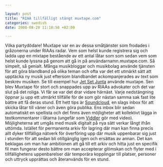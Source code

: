 ```yaml
--- 

layout: post
title: "RIAA tillfälligt stängt muxtape.com" 
categories: swedish 
date: 2008-08-20 11:10:50 +02:00 

---
```


Vilka partydödare! Muxtape var en av dessa småtjänster som frodades i gråzonerna under RIAAs radar. Vem som helst kunde registrera sig och ladda upp en mixtape bestående av ett antal låtar som som sedan vem som helst kunde lyssna på genom att gå in på användarnamn.muxtape.com. Så simpelt, så genialt. Många musikbloggar och musikbolag använde tjänsten för att göra blandband på olika teman och ofta var det ett utmärkt sätt att upptäcka ny musik just eftersom blandbandet ackompanjerades av text som beskrev musiken. Se till exempel hur [Jet Set Junta](http://www.thejetsetjunta.se/?p=1259) använde muxtape. Sen blev Muxtape för stort och snappades upp av RIAAs advokater och det var slut på det roliga. Vi får se var det drar vidare härnäst. Varje nedstängning öppnar ju upp ett utmärkt tillfälle för de som gör nästan samma sak fast lite bättre att få deras stund. Ett hett tips är [Soundcloud](http://soundcloud.com/), en slags inbox för att skicka låtar till väner och även göra publika. Ens inbox blir sedan automatiskt en spellista och det finns även möjligheter att kollektivt lägga in textkommentarer i låtarna (ungefär som [Viddler](http://www.viddler.com/) gör med video). Möjligheterna att umgås med musik digitalt på nya sätt verkar långt ifrån uttömda. Istället för permanenta arkiv för lagring där man kan finna precis allt dyker tillfälliga nätverk för överföring upp där musik uppenbarar sig just i stunden för att sedan bli otillgänglig igen och ersättas av annan. Det kan beklagas om man har ambitionen att gå till ett arkiv och hitta just en specifik fil men fungerar desto bättre om man accepterar glömskan och flyter med i tillfällighetens uppenbarelser där temporära kopplingar till platser, personer och uttryck upprättas och återanvänds för en stund. 
